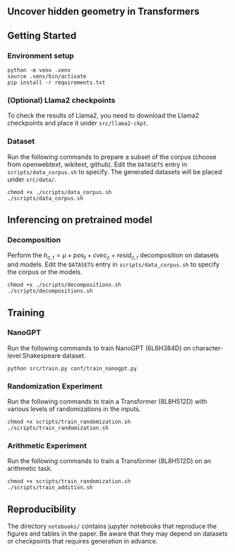 ## Uncover hidden geometry in Transformers

## Getting Started

### Environment setup

```{bash}
python -m venv .venv
source .venv/bin/activate
pip install -r requirements.txt
```

### (Optional) Llama2 checkpoints

To check the results of Llama2, you need to download the Llama2 checkpoints and place it under `src/llama2-ckpt`.


### Dataset

Run the following commands to prepare a subset of the corpus (choose from openwebtext, wikitext, github).
Edit the `DATASETS` entry in `scripts/data_corpus.sh` to specify. The generated datasets will be placed under `src/data/`.

```
chmod +x ./scripts/data_corpus.sh
./scripts/data_corpus.sh
```

## Inferencing on pretrained model


### Decomposition

Perform the $h_{c,t} = \mu + pos_t + cvec_c + resid_{c,t}$ decomposition on datasets and models. Edit the `DATASETS` entry in `scripts/data_corpus.sh` to specify the corpus or the models.

```{bash}
chmod +x ./scripts/decompositions.sh
./scripts/decompositions.sh
```


## Training

### NanoGPT

Run the following commands to train NanoGPT (6L6H384D) on character-level Shakespeare dataset.

```{bash}
python src/train.py conf/train_nanogpt.py
```

### Randomization Experiment

Run the following commands to train a Transformer (8L8H512D) with various levels of randomizations in the inputs.

```{bash}
chmod +x scripts/train_randomization.sh
./scripts/train_randomization.sh
```

### Arithmetic Experiment

Run the following commands to train a Transformer (8L8H512D) on an arithmetic task.

```{bash}
chmod +x scripts/train_randomization.sh
./scripts/train_addition.sh
```


## Reproducibility

The directory `notebooks/` contains jupyter notebooks that reproduce the figures and tables in the paper. Be aware that they may depend on datasets or checkpoints that requires generation in advance.